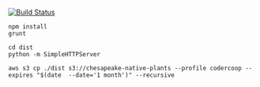[![Build Status](https://travis-ci.org/CoderCoop/npc.assets.svg?branch=qunit)](https://travis-ci.org/CoderCoop/npc.assets)

```
npm install
grunt
```

```
cd dist
python -m SimpleHTTPServer
```


```
aws s3 cp ./dist s3://chesapeake-native-plants --profile codercoop --expires "$(date  --date='1 month')" --recursive

```
